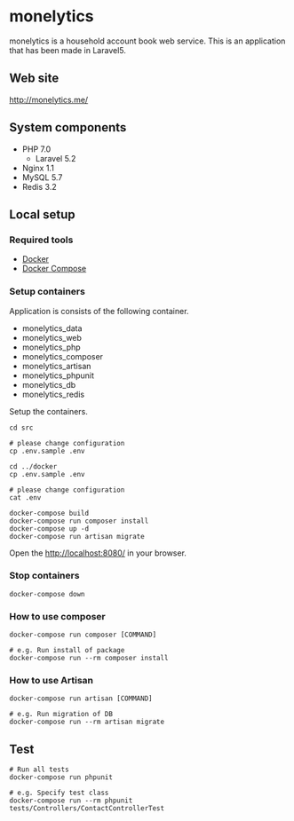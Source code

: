 # monelytics

monelytics is a household account book web service.
This is an application that has been made in Laravel5.

## Web site
http://monelytics.me/

## System components

* PHP 7.0
  * Laravel 5.2
* Nginx 1.1
* MySQL 5.7
* Redis 3.2

## Local setup

### Required tools

* [Docker](https://docs.docker.com/)
* [Docker Compose](https://docs.docker.com/compose/)

### Setup containers

Application is consists of the following container.

* monelytics_data
* monelytics_web
* monelytics_php
* monelytics_composer
* monelytics_artisan
* monelytics_phpunit
* monelytics_db
* monelytics_redis

Setup the containers.

```
cd src

# please change configuration
cp .env.sample .env

cd ../docker
cp .env.sample .env

# please change configuration
cat .env

docker-compose build
docker-compose run composer install
docker-compose up -d
docker-compose run artisan migrate
```

Open the [http://localhost:8080/](http://localhost:8080/) in your browser.

### Stop containers

```
docker-compose down
```

### How to use composer

```
docker-compose run composer [COMMAND]

# e.g. Run install of package
docker-compose run --rm composer install
```

### How to use Artisan

```
docker-compose run artisan [COMMAND]

# e.g. Run migration of DB
docker-compose run --rm artisan migrate
```

## Test

```
# Run all tests
docker-compose run phpunit

# e.g. Specify test class
docker-compose run --rm phpunit tests/Controllers/ContactControllerTest
```
